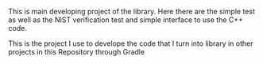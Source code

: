This is main developing project of the library. Here there are the simple test as well as the NIST verification test and simple interface to use the C++ code. 

This is the project I use to develope the code that I turn into library in other projects in this Repository through Gradle
 

